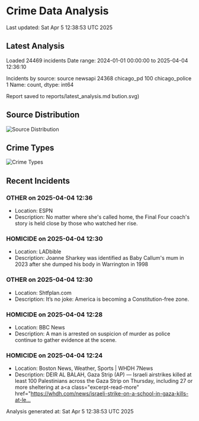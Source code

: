 # Crime Data Analysis
Last updated: Sat Apr  5 12:38:53 UTC 2025

## Latest Analysis

Loaded 24469 incidents
Date range: 2024-01-01 00:00:00 to 2025-04-04 12:36:10

Incidents by source:
source
newsapi           24368
chicago_pd          100
chicago_police        1
Name: count, dtype: int64

Report saved to reports/latest_analysis.md
bution.svg)

## Source Distribution
![Source Distribution](images/source_distribution.svg)

## Crime Types
![Crime Types](images/crime_types.svg)

## Recent Incidents

### OTHER on 2025-04-04 12:36
- Location: ESPN
- Description: No matter where she's called home, the Final Four coach's story is held close by those who watched her rise.


### HOMICIDE on 2025-04-04 12:30
- Location: LADbible
- Description: Joanne Sharkey was identified as Baby Callum's mum in 2023 after she dumped his body in Warrington in 1998


### OTHER on 2025-04-04 12:30
- Location: Shtfplan.com
- Description: It’s no joke: America is becoming a Constitution-free zone.


### HOMICIDE on 2025-04-04 12:28
- Location: BBC News
- Description: A man is arrested on suspicion of murder as police continue to gather evidence at the scene.


### HOMICIDE on 2025-04-04 12:24
- Location: Boston News, Weather, Sports | WHDH 7News
- Description: DEIR AL BALAH, Gaza Strip (AP) — Israeli airstrikes killed at least 100 Palestinians across the Gaza Strip on Thursday, including 27 or more sheltering at a<a class="excerpt-read-more" href="https://whdh.com/news/israeli-strike-on-a-school-in-gaza-kills-at-le…

Analysis generated at: Sat Apr  5 12:38:53 UTC 2025

